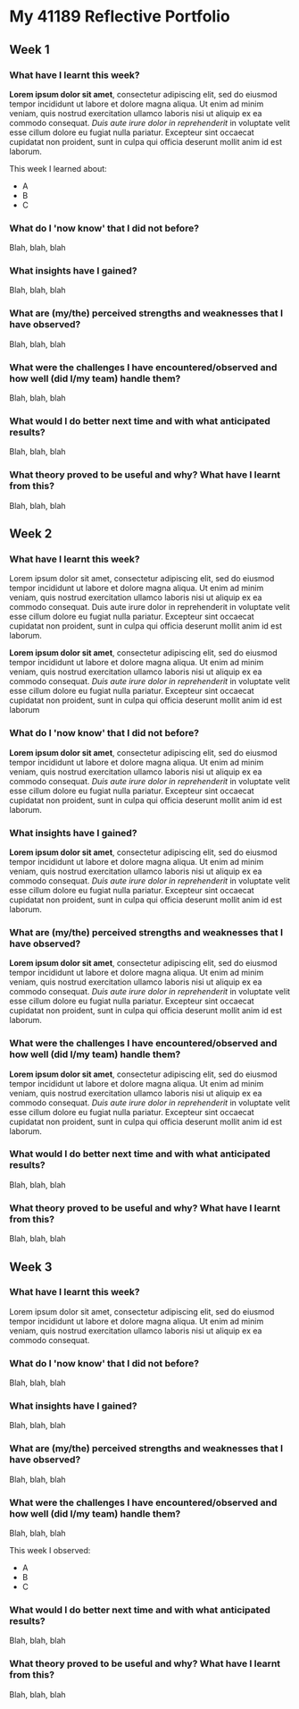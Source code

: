 # My 41189 Reflective Portfolio

## Week 1

### What have I learnt this week?

**Lorem ipsum dolor sit amet**, consectetur adipiscing elit, sed do eiusmod tempor incididunt ut labore et dolore magna aliqua. Ut enim ad minim veniam, quis nostrud exercitation ullamco laboris nisi ut aliquip ex ea commodo consequat. *Duis aute irure dolor in reprehenderit* in voluptate velit esse cillum dolore eu fugiat nulla pariatur. Excepteur sint occaecat cupidatat non proident, sunt in culpa qui officia deserunt mollit anim id est laborum.

This week I learned about:

- A
- B
- C

### What do I 'now know' that I did not before?

Blah, blah, blah

### What insights have I gained?

Blah, blah, blah

### What are (my/the) perceived strengths and weaknesses that I have observed?

Blah, blah, blah

### What were the challenges I have encountered/observed and how well (did I/my team) handle them?

Blah, blah, blah

### What would I do better next time and with what anticipated results?

Blah, blah, blah

### What theory proved to be useful and why? What have I learnt from this?

Blah, blah, blah

## Week 2

### What have I learnt this week?

Lorem ipsum dolor sit amet, consectetur adipiscing elit, sed do eiusmod tempor incididunt ut labore et dolore magna aliqua. Ut enim ad minim veniam, quis nostrud exercitation ullamco laboris nisi ut aliquip ex ea commodo consequat. Duis aute irure dolor in reprehenderit in voluptate velit esse cillum dolore eu fugiat nulla pariatur. Excepteur sint occaecat cupidatat non proident, sunt in culpa qui officia deserunt mollit anim id est laborum.

**Lorem ipsum dolor sit amet**, consectetur adipiscing elit, sed do eiusmod tempor incididunt ut labore et dolore magna aliqua. Ut enim ad minim veniam, quis nostrud exercitation ullamco laboris nisi ut aliquip ex ea commodo consequat. *Duis aute irure dolor in reprehenderit* in voluptate velit esse cillum dolore eu fugiat nulla pariatur. Excepteur sint occaecat cupidatat non proident, sunt in culpa qui officia deserunt mollit anim id est laborum

### What do I 'now know' that I did not before?

**Lorem ipsum dolor sit amet**, consectetur adipiscing elit, sed do eiusmod tempor incididunt ut labore et dolore magna aliqua. Ut enim ad minim veniam, quis nostrud exercitation ullamco laboris nisi ut aliquip ex ea commodo consequat. *Duis aute irure dolor in reprehenderit* in voluptate velit esse cillum dolore eu fugiat nulla pariatur. Excepteur sint occaecat cupidatat non proident, sunt in culpa qui officia deserunt mollit anim id est laborum.

### What insights have I gained?

**Lorem ipsum dolor sit amet**, consectetur adipiscing elit, sed do eiusmod tempor incididunt ut labore et dolore magna aliqua. Ut enim ad minim veniam, quis nostrud exercitation ullamco laboris nisi ut aliquip ex ea commodo consequat. *Duis aute irure dolor in reprehenderit* in voluptate velit esse cillum dolore eu fugiat nulla pariatur. Excepteur sint occaecat cupidatat non proident, sunt in culpa qui officia deserunt mollit anim id est laborum.

### What are (my/the) perceived strengths and weaknesses that I have observed?

**Lorem ipsum dolor sit amet**, consectetur adipiscing elit, sed do eiusmod tempor incididunt ut labore et dolore magna aliqua. Ut enim ad minim veniam, quis nostrud exercitation ullamco laboris nisi ut aliquip ex ea commodo consequat. *Duis aute irure dolor in reprehenderit* in voluptate velit esse cillum dolore eu fugiat nulla pariatur. Excepteur sint occaecat cupidatat non proident, sunt in culpa qui officia deserunt mollit anim id est laborum.

### What were the challenges I have encountered/observed and how well (did I/my team) handle them?

**Lorem ipsum dolor sit amet**, consectetur adipiscing elit, sed do eiusmod tempor incididunt ut labore et dolore magna aliqua. Ut enim ad minim veniam, quis nostrud exercitation ullamco laboris nisi ut aliquip ex ea commodo consequat. *Duis aute irure dolor in reprehenderit* in voluptate velit esse cillum dolore eu fugiat nulla pariatur. Excepteur sint occaecat cupidatat non proident, sunt in culpa qui officia deserunt mollit anim id est laborum.

### What would I do better next time and with what anticipated results?

Blah, blah, blah

### What theory proved to be useful and why? What have I learnt from this?

Blah, blah, blah

## Week 3

### What have I learnt this week?

Lorem ipsum dolor sit amet, consectetur adipiscing elit, sed do eiusmod tempor incididunt ut labore et dolore magna aliqua. Ut enim ad minim veniam, quis nostrud exercitation ullamco laboris nisi ut aliquip ex ea commodo consequat. 

### What do I 'now know' that I did not before?

Blah, blah, blah

### What insights have I gained?

Blah, blah, blah

### What are (my/the) perceived strengths and weaknesses that I have observed?

Blah, blah, blah

### What were the challenges I have encountered/observed and how well (did I/my team) handle them?

Blah, blah, blah

This week I observed:

- A
- B
- C

### What would I do better next time and with what anticipated results?

Blah, blah, blah

### What theory proved to be useful and why? What have I learnt from this?

Blah, blah, blah
